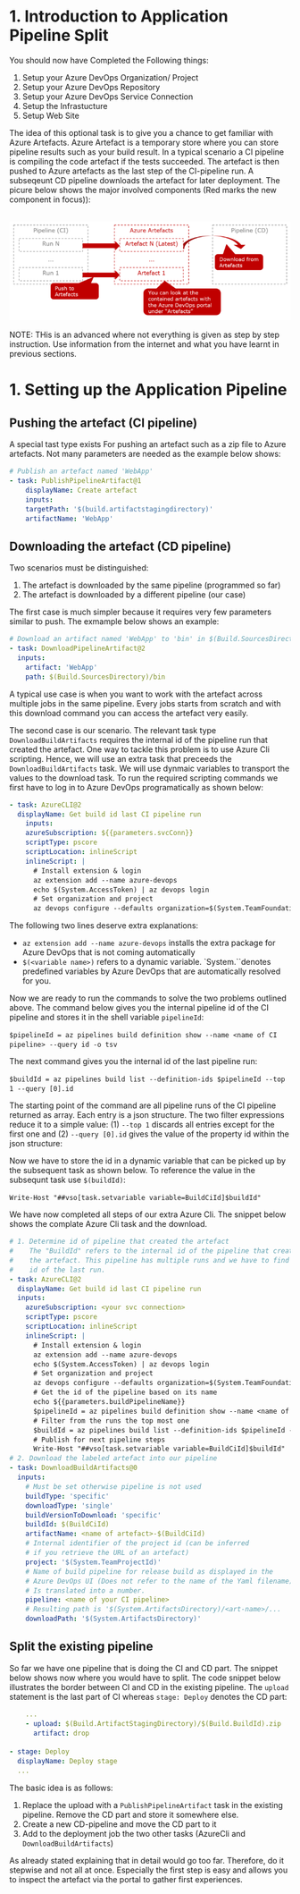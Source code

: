 # 1. Introduction to Application Pipeline Split

You should now have Completed the Following things:
1. Setup your Azure DevOps Organization/ Project
2. Setup your Azure DevOps Repository
3. Setup your Azure DevOps Service Connection
4. Setup the Infrastucture
5. Setup Web Site

The idea of this optional task is to give you a chance to get familiar with Azure Artefacts. Azure Artefact is a temporary store where you can store pipeline results such as your build result. In a typical scenario a CI pipeline is compiling the code artefact if the tests succeeded. The artefact is then pushed to Azure artefacts as the last step of the CI-pipeline run. A subseqeunt CD pipeline downloads the artefact for later deployment. The picure below shows the major involved components (Red marks the new component in focus)):

<br><img src="./images/pl_split_overview.png" /><br>

NOTE: THis is an advanced where not everything is given as step by step instruction. Use information from the internet and what you have learnt in previous sections.

# 1. Setting up the Application Pipeline

## Pushing the artefact (CI pipeline)

A special tast type exists For pushing an artefact such as a zip file to Azure artefacts. Not many parameters are needed as the example below shows:
```YAML
# Publish an artefact named 'WebApp'
- task: PublishPipelineArtifact@1
    displayName: Create artefact
    inputs:
    targetPath: '$(build.artifactstagingdirectory)'
    artifactName: 'WebApp'
```

## Downloading the artefact (CD pipeline)

Two scenarios must be distinguished:
1. The artefact is downloaded by the same pipeline (programmed so far)
2. The artefact is downloaded by a different pipeline (our case)

The first case is much simpler because it requires very few parameters similar to push. The exmample below shows an example:
```YAML
# Download an artifact named 'WebApp' to 'bin' in $(Build.SourcesDirectory)
- task: DownloadPipelineArtifact@2
  inputs:
    artifact: 'WebApp'
    path: $(Build.SourcesDirectory)/bin
```
A typical use case is when you want to work with the artefact across multiple jobs in the same pipeline. Every jobs starts from scratch and with this download command you can access the artefact very easily.

The second case is our scenario. The relevant task type `DownloadBuildArtifacts` requires the internal id of the pipeline run that created the artefact. One way to tackle this problem is to use Azure Cli scripting. Hence, we will use an extra task that preceeds the `DownloadBuildArtifacts` task. We will use dynmaic variables to transport the values to the download task. To run the required scripting commands we first have to log in to Azure DevOps programatically as shown below:
```YAML
- task: AzureCLI@2
  displayName: Get build id last CI pipeline run
    inputs:
    azureSubscription: ${{parameters.svcConn}}
    scriptType: pscore
    scriptLocation: inlineScript
    inlineScript: |
      # Install extension & login
      az extension add --name azure-devops
      echo $(System.AccessToken) | az devops login
      # Set organization and project
      az devops configure --defaults organization=$(System.TeamFoundationCollectionUri) project=$(System.TeamProject) --use-git-aliases true
```
The following two lines deserve extra explanations:
- `az extension add --name azure-devops` installs the extra package for Azure DevOps that is not coming automatically
- `$(<variable name>)` refers to a dynamic variable. `System.``denotes predefined variables by Azure DevOps that are automatically resolved for you.

Now we are ready to run the commands to solve the two problems outlined above. The command below gives you the internal pipeline id of the CI pipeline and stores it in the shell variable `pipelineId`:

`$pipelineId = az pipelines build definition show --name <name of CI pipeline> --query id -o tsv`

The next command gives you the internal id of the last pipeline run:

`$buildId = az pipelines build list --definition-ids $pipelineId --top 1 --query [0].id`

The starting point of the command are all pipeline runs of the CI pipeline returned as array. Each entry is a json structure. The two filter expressions reduce it to a simple value: (1) `--top 1` discards all entries except for the first one and (2) `--query [0].id` gives the value of the property id within the json structure:

Now we have to store the id in a dynamic variable that can be picked up by the subsequent task as shown below. To reference the value in the subsequnt task use `$(buildId)`:

`Write-Host "##vso[task.setvariable variable=BuildCiId]$buildId"`

We have now completed all steps of our extra Azure Cli. The snippet below shows the complate Azure Cli task and the download. 
```YAML
# 1. Determine id of pipeline that created the artefact
#    The "BuildId" refers to the internal id of the pipeline that created
#    the artefact. This pipeline has multiple runs and we have to find the
#    id of the last run.
- task: AzureCLI@2
  displayName: Get build id last CI pipeline run
  inputs:
    azureSubscription: <your svc connection>
    scriptType: pscore
    scriptLocation: inlineScript
    inlineScript: |
      # Install extension & login
      az extension add --name azure-devops
      echo $(System.AccessToken) | az devops login
      # Set organization and project
      az devops configure --defaults organization=$(System.TeamFoundationCollectionUri) project=$(System.TeamProject) --use-git-aliases true
      # Get the id of the pipeline based on its name
      echo ${{parameters.buildPipelineName}}
      $pipelineId = az pipelines build definition show --name <name of your CI pipeline> --query id -o tsv
      # Filter from the runs the top most one
      $buildId = az pipelines build list --definition-ids $pipelineId --top 1 --query [0].id
      # Publish for next pipeline steps
      Write-Host "##vso[task.setvariable variable=BuildCiId]$buildId"
# 2. Download the labeled artefact into our pipeline
- task: DownloadBuildArtifacts@0
  inputs:
    # Must be set otherwise pipeline is not used
    buildType: 'specific'
    downloadType: 'single'
    buildVersionToDownload: 'specific'
    buildId: $(BuildCiId)
    artifactName: <name of artefact>-$(BuildCiId)
    # Internal identifier of the project id (can be inferred
    # if you retrieve the URL of an artefact)
    project: '$(System.TeamProjectId)'
    # Name of build pipeline for release build as displayed in the
    # Azure DevOps UI (Does not refer to the name of the Yaml filename).
    # Is translated into a number.
    pipeline: <name of your CI pipeline>
    # Resulting path is '$(System.ArtifactsDirectory)/<art-name>/...
    downloadPath: '$(System.ArtifactsDirectory)' 
```

## Split the existing pipeline

So far we have one pipeline that is doing the CI and CD part. The snippet below shows now where you would have to split. The code snippet below illustrates the border between CI and CD in the existing pipeline. The `upload` statement is the last part of CI whereas `stage: Deploy` denotes the CD part:
```YAML
    ...
    - upload: $(Build.ArtifactStagingDirectory)/$(Build.BuildId).zip
      artifact: drop

- stage: Deploy
  displayName: Deploy stage
  ...
```

The basic idea is as follows:
1. Replace the upload with a `PublishPipelineArtifact` task in the existing pipeline. Remove the CD part and store it somewhere else.
2. Create a new CD-pipeline and move the CD part to it
3. Add to the deployment job the two other tasks (AzureCli and `DownloadBuildArtifacts`)

As already stated explaining that in detail would go too far. Therefore, do it stepwise and not all at once. Especially the first step is easy and allows you to inspect the artefact via the portal to gather first experiences.